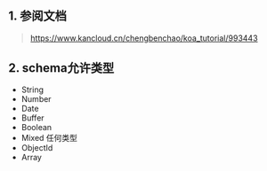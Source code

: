 #
## 1. 参阅文档

> https://www.kancloud.cn/chengbenchao/koa_tutorial/993443

## 2. schema允许类型

- String
- Number
- Date
- Buffer
- Boolean
- Mixed 任何类型
- ObjectId
- Array
